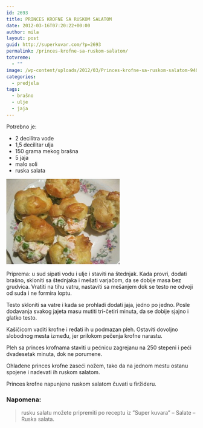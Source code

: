 ```yaml
---
id: 2693
title: PRINCES KROFNE SA RUSKOM SALATOM
date: 2012-03-16T07:20:22+00:00
author: mila
layout: post
guid: http://superkuvar.com/?p=2693
permalink: /princes-krofne-sa-ruskom-salatom/
totvreme:
  - ""
image: /wp-content/uploads/2012/03/Princes-krofne-sa-ruskom-salatom-940x198.jpg
categories:
  - predjela
tags:
  - brašno
  - ulje
  - jaja
---
```

Potrebno je:

  * 2 decilitra vode
  * 1,5 decilitar ulja
  * 150 grama mekog brašna
  * 5 jaja
  * malo soli
  * ruska salata

<img class="alignnone size-medium wp-image-2694" title="Princes krofne sa ruskom salatom" src="/wp-content/uploads/2012/03/Princes-krofne-sa-ruskom-salatom-300x225.jpg" alt="" width="300" height="225" /> 

Priprema: u sud sipati vodu i ulje i staviti na štednjak. Kada provri, dodati brašno, skloniti sa štednjaka i mešati varjačom, da se dobije masa bez grudvica. Vratiti na tihu vatru, nastaviti sa mešanjem dok se testo ne odvoji od suda i ne formira loptu.

Testo skloniti sa vatre i kada se prohladi dodati jaja, jedno po jedno. Posle dodavanja svakog jajeta masu mutiti tri-četiri minuta, da se dobije sjajno i glatko testo.

Kašičicom vaditi krofne i ređati ih u podmazan pleh. Ostaviti dovoljno slobodnog mesta između, jer prilokom pečenja krofne narastu.

Pleh sa princes krofnama staviti u pećnicu zagrejanu na 250 stepeni i peći dvadesetak minuta, dok ne porumene.

Ohlađene princes krofne zaseći nožem, tako da na jednom mestu ostanu spojene i nadevati ih ruskom salatom.

Princes krofne napunjene ruskom salatom čuvati u firžideru.

### Napomena:
> rusku salatu možete pripremiti po receptu iz &#8221;Super kuvara&#8221; – Salate – Ruska salata.